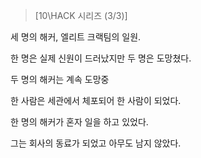 >[10\HACK 시리즈 (3/3)]

세 명의 해커, 엘리트 크랙팀의 일원.

한 명은 실제 신원이 드러났지만 두 명은 도망쳤다.

두 명의 해커는 계속 도망중

한 사람은 세관에서 체포되어 한 사람이 되었다.

한 명의 해커가 혼자 일을 하고 있었다.

그는 회사의 동료가 되었고 아무도 남지 않았다.
